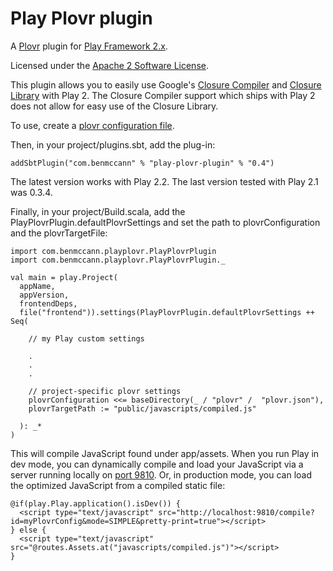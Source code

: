 Play Plovr plugin
=================

A [Plovr](http://plovr.com/) plugin for [Play Framework 2.x](https://github.com/playframework/Play20/).

Licensed under the [Apache 2 Software License](http://www.apache.org/licenses/LICENSE-2.0.html).

This plugin allows you to easily use Google's [Closure Compiler](https://developers.google.com/closure/compiler/) and [Closure Library](http://closure-library.googlecode.com/svn/docs/index.html) with Play 2. The Closure Compiler support which ships with Play 2 does not allow for easy use of the Closure Library.

To use, create a [plovr configuration file](http://plovr.com/docs.html).

Then, in your project/plugins.sbt, add the plug-in:

    addSbtPlugin("com.benmccann" % "play-plovr-plugin" % "0.4")

The latest version works with Play 2.2. The last version tested with Play 2.1 was 0.3.4.

Finally, in your project/Build.scala, add the PlayPlovrPlugin.defaultPlovrSettings and set the path to plovrConfiguration and the plovrTargetFile:

    import com.benmccann.playplovr.PlayPlovrPlugin
    import com.benmccann.playplovr.PlayPlovrPlugin._
    
    val main = play.Project(
      appName,
      appVersion,
      frontendDeps,
      file("frontend")).settings(PlayPlovrPlugin.defaultPlovrSettings ++ Seq(
    
        // my Play custom settings
    
        .
        .
        .
    
        // project-specific plovr settings
        plovrConfiguration <<= baseDirectory(_ / "plovr" /  "plovr.json"),
        plovrTargetPath := "public/javascripts/compiled.js"
    
      ): _*
    )

This will compile JavaScript found under app/assets. When you run Play in dev mode, you can dynamically compile and load your JavaScript via a server running locally on [port 9810](http://localhost:9810). Or, in production mode, you can load the optimized JavaScript from a compiled static file:

    @if(play.Play.application().isDev()) {
      <script type="text/javascript" src="http://localhost:9810/compile?id=myPlovrConfig&mode=SIMPLE&pretty-print=true"></script>
    } else {
      <script type="text/javascript" src="@routes.Assets.at("javascripts/compiled.js")"></script>
    }
